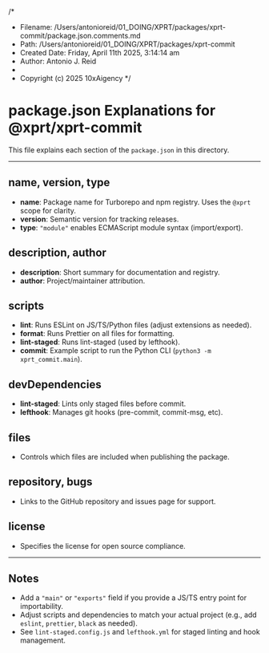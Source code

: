 /*
 * Filename: /Users/antonioreid/01_DOING/XPRT/packages/xprt-commit/package.json.comments.md
 * Path: /Users/antonioreid/01_DOING/XPRT/packages/xprt-commit
 * Created Date: Friday, April 11th 2025, 3:14:14 am
 * Author: Antonio J. Reid
 * 
 * Copyright (c) 2025 10xAigency
 */

# package.json Explanations for @xprt/xprt-commit

This file explains each section of the `package.json` in this directory.

---

## name, version, type

- **name**: Package name for Turborepo and npm registry. Uses the `@xprt` scope for clarity.
- **version**: Semantic version for tracking releases.
- **type**: `"module"` enables ECMAScript module syntax (import/export).

## description, author

- **description**: Short summary for documentation and registry.
- **author**: Project/maintainer attribution.

## scripts

- **lint**: Runs ESLint on JS/TS/Python files (adjust extensions as needed).
- **format**: Runs Prettier on all files for formatting.
- **lint-staged**: Runs lint-staged (used by lefthook).
- **commit**: Example script to run the Python CLI (`python3 -m xprt_commit.main`).

## devDependencies

- **lint-staged**: Lints only staged files before commit.
- **lefthook**: Manages git hooks (pre-commit, commit-msg, etc).

## files

- Controls which files are included when publishing the package.

## repository, bugs

- Links to the GitHub repository and issues page for support.

## license

- Specifies the license for open source compliance.

---

## Notes

- Add a `"main"` or `"exports"` field if you provide a JS/TS entry point for importability.
- Adjust scripts and dependencies to match your actual project (e.g., add `eslint`, `prettier`, `black` as needed).
- See `lint-staged.config.js` and `lefthook.yml` for staged linting and hook management.
